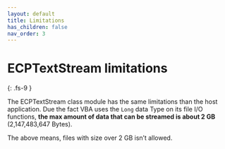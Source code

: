 ```yaml
---
layout: default
title: Limitations
has_children: false
nav_order: 3
---
```


# ECPTextStream limitations
{: .fs-9 }

The ECPTextStream class module has the same limitations than the host application. Due the fact VBA uses the `Long` data Type on its file I/O functions, **the max amount of data that can be streamed is about 2 GB** (2,147,483,647 Bytes).

The above means, files with size over 2 GB isn’t allowed.